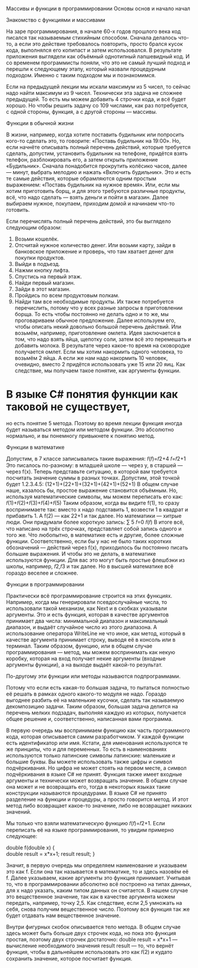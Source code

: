 Массивы и функции в программировании 
Основы основ и начало начал

Знакомство с функциями и массивами  

На заре программирования, в начале 60-х годов прошлого века код писался так называемым стихийным способом. 
Сначала делалось что-то, а если это действие требовалось повторить, просто брался кусок кода, выполнялся его копипаст и затем использовался. В результате приложения выглядели как объёмный однотипный лапшевидный код. И со временем программисты поняли, что это не самый лучший подход и перешли к следующему этапу, который назвали процедурным подходом. 
Именно с таким подходом мы и познакомимся. 

Если на предыдущей лекции мы искали максимум из 5 чисел, 
то сейчас надо найти максимум из 9 чисел. 
Технически эта задача не сложнее предыдущей. 
То есть мы можем добавить 4 строчки кода, и всё будет хорошо. 
Но чтобы решить задачу со 109 числами, как раз потребуется, с одной стороны, функция, 
а с другой стороны — массивы. 

Функции в обычной жизни 

В жизни, например, когда хотите поставить будильник или попросить кого-то сделать это, то говорите: 
«Поставь будильник на 19:00». 
Но, если начнёте описывать полный перечень действий, которые требуется сделать, 
допустим, установить будильник на телефоне, придётся взять телефон, разблокировать его, 
а затем открыть приложение «Будильник». 
Сначала понадобится прокрутить колёсико часов, далее — минут, выбрать мелодию и нажать «Включить будильник». 
Это и есть те самые действия, которые обрамляются одним простым выражением: «Поставь будильник на нужное время». Или, если мы хотим приготовить борщ, и для этого требуются различные продукты, всё, что надо сделать — взять деньги и пойти в магазин. Далее выбираем нужное, покупаем, приходим домой и начинаем что-то готовить. 

Если перечислять полный перечень действий, это бы выглядело следующим образом: 
1. Возьми кошелёк. 
2. Отсчитай нужное количество денег. 
Или возьми карту, зайди в банковское приложение и проверь, что там хватает денег для покупки продуктов. 
3. Выйди в подъезд. 
4. Нажми кнопку лифта. 
5. Спустись на первый этаж. 
6. Найди первый магазин. 
7. Зайди в этот магазин. 
8. Пройдись по всем продуктовым полкам. 
9. Найди там все необходимые продукты. 
Их также потребуется перечислить, потому что у всех разные запросы в приготовлении борща. 
То есть чтобы постоянно не делать одно и то же, мы проговариваем обычное предложение. 
Далее используем его, чтобы описать некий довольно большой перечень действий. 
Или возьмём, например, приготовление омлета. 
Идея заключается в том, что надо взять яйца, щепотку соли, затем всё это перемешать и добавить молока. 
В результате через какое-то время на сковородке получается омлет. 
Если мы хотим накормить одного человека, то возьмём 2 яйца. 
А если же нам надо накормить 10 человек, очевидно, вместо 2 придётся использовать уже 15 или 20 яиц. 
Как следствие, мы получаем такое понятие, как аргументы функции. 

# В языке С# понятия функции как таковой не существует, 
но есть понятие 5 метода. 
Поэтому во время лекции функция иногда будет называться методом или методом функции. 
Это абсолютно нормально, и вы понемногу привыкнете к понятию метод. 

Функции в математике 

Допустим, в 7 классе записывались такие выражения: 
𝑓(𝑓)=𝑓2+4 𝑓=𝑓2+1 
Это писалось по-разному: в младшей школе — через y, в старшей — через f(x). 
Теперь представьте ситуацию, в которой вам требуется посчитать значение суммы в разных точках. 
Допустим, этой точкой будет 1.2.3.4.5: (12+1)+(22+1)+(32+1)+(42+1)+(52+1) 
В общем случае наше, казалось бы, простое выражение становится объёмным. 
Но, используя математические символы, мы можем переписать его как: 𝑓(1)+𝑓(2)+𝑓(3)+𝑓(4)+𝑓(5) 
Таким образом, когда вы видите f(1), то сразу воспринимаете так: 
вместо x надо подставить 1, возвести 1 в квадрат и прибавить 1. 
А f(2) — как 22+1 и так далее. 
Но математики — хитрые люди. 
Они придумали более короткую запись: ∑ 5 𝑓=0 𝑓(𝑓) 
В итоге всё, что написано на трёх строчках, представляет собой запись одного и того же. 
Что любопытно, в математике есть и другие, более сложные функции. 
Соответственно, если бы у нас не было таких коротких обозначений — действий через f(x), 
приходилось бы постоянно писать большие выражения. 
И чтобы это не делать, в математике используются функции. 
Для вас это могут быть простые флешбэки из школы, например, 𝑓2,𝑓3 и так далее. 
Но в высшей математике всё гораздо веселее и сложнее. 

Функции в программировании 

Практически всё программирование строится на этих функциях. 
Например, когда мы генерировали псевдослучайные числа, то использовали такой механизм, 
как Next и в скобках указывали аргументы.
Это и есть функция, которая в качестве аргументов принимает два числа: 
минимальной диапазон и максимальный диапазон, и выдаёт случайное число из этого диапазона. 
А использование оператора WriteLine не что иное, как метод, 
который в качестве аргумента принимает строку, выводя её в консоль или в терминал. 
Таким образом, функцию, или в общем случае программирования — метод, 
мы можем воспринимать как некую коробку, которая на вход получает некие аргументы (входные аргументы функции), 
а на выходе выдаёт какой-то результат. 

По-другому эти функции или методы называются подпрограммами. 

Потому что если есть какая-то большая задача, 
то пытаться полностью её решать в рамках одного какого-то модуля не надо. 
Гораздо выгоднее разбить её на маленькие кусочки, сделать так называемую декомпозицию задачи. 
Таким образом, большая задача делится на перечень мелких подзадач, 
выполняя каждую из которых, получается общее решение и, соответственно, написанная вами программа. 

В первую очередь мы воспринимаем функцию как часть программного кода, 
которая описывается самим разработчиком. 
У каждой функции есть идентификатор или имя. 
Кстати, для именования используются те же принципы, что и для переменных. 
То есть в наименованиях используются только латинские символы латинские: маленькие и большие буквы. 
Вы можете использовать также цифры и символ подчёркивания. Но цифра не может стоять на первом месте, 
а символ подчёркивания в языке С# не принят. 
Функция также имеет входные аргументы и технически может возвращать значение. 
В общем случае она может и не возвращать его, тогда в некоторых языках такие конструкции называются процедурами. 
В языке С# не принято разделение на функции и процедуры, а просто говорится метод. 
И этот метод либо возвращает какое-то значение, либо не возвращает никаких значений. 

Мы только что взяли математическую функцию 𝑓(𝑓)=𝑓2+1. 
Если переписать её на языке программирования, то увидим примерно следующее: 

double f(double x) 
{  
    double result = x*x+1; 
    result result; 
 } 
    
Значит, в первую очередь мы определяем наименование и указываем это как f. 
Если она так называется в математике, то и здесь назовём её f. 
Далее указываем, какие аргументы это функция принимает. 
Учитывая то, что в программировании абсолютно всё построено на типах данных, 
для х надо указать, каким типом данных он считается. 
В нашем случае это вещественное значение, так как в качестве аргумента можем передать, например, точку 2,5. 
Как следствие, если 2,5 умножать на себя, снова получим вещественное число. 
Поэтому вся функция так же будет отдавать нам вещественное значение. 

Внутри фигурных скобок описывается тело метода. 
В общем случае здесь может быть больше двух строчек кода, но пока это функция простая, 
поэтому двух строчек достаточно: 
double result = x*x+1 — вычисление необходимого значения 
result result — то, что вернёт функция, чтобы в дальнейшем использовать это как 𝑓(2) 
и кудато сохранить значение, которое посчитает функция. 

